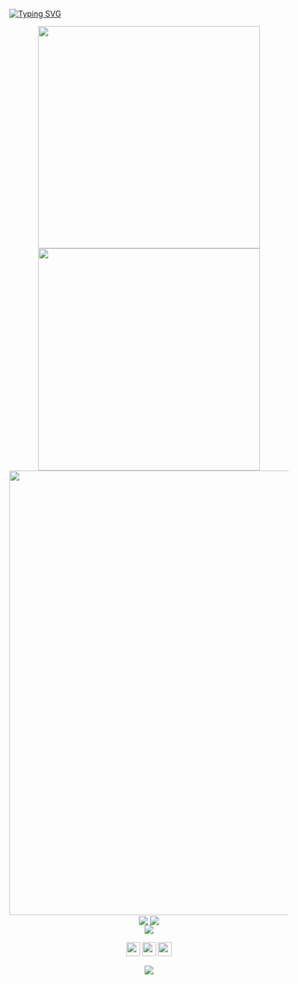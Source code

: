 <!-- https://github.com/DenverCoder1/readme-typing-svg -->
<a href="https://git.io/typing-svg"><img src="https://readme-typing-svg.demolab.com?font=Fira+Code&weight=600&pause=1000&center=true&vCenter=true&random=true&width=600&lines=the+Vinet_%3C_Vidarepu_Soltus+of+Cio.SSOO-Consite" alt="Typing SVG" /></a>

<p align="center">
<!-- https://github.com/anuraghazra/github-readme-stats -->
<!-- <img align="center" width="400" src="https://github-readme-stats.vercel.app/api?username=Soltus&theme=transparent&show_icons=true&hide_border=true&show=reviews&hide_title=true" /> -->
<!-- https://github.com/anuraghazra/github-readme-stats/pull/2459 -->
<img align="center" width="400" src="https://github-readme-stats-git-addroleparam-soltus-projects.vercel.app/api?username=Soltus&theme=transparent&show_icons=true&hide_border=true&show=reviews&hide_title=true&role=owner,collaborator,ORGANIZATION_MEMBER" />
<!-- https://github.com/DenverCoder1/github-readme-streak-stats -->
<img align="center" width="400" src="https://streak-stats.demolab.com?user=Soltus&theme=transparent&date_format=%5BY.%5Dn.j&hide_border=true" />
<br/>
<!-- https://github.com/Ashutosh00710/github-readme-activity-graph -->
<img width="800" src="https://github-readme-activity-graph.vercel.app/graph?username=Soltus&theme=github-compact&hide_border=true&area=true" />
<br/>
<!-- https://github.com/anuraghazra/github-readme-stats -->
<img align="center" src="https://github-readme-stats.vercel.app/api/wakatime?username=Soltus&theme=transparent&hide_border=true&layout=compact&langs_count=22" />
<!-- https://github.com/anuraghazra/github-readme-stats -->
<img align="center" src="https://github-readme-stats-git-addroleparam-soltus-projects.vercel.app/api/top-langs/?username=Soltus&theme=transparent&hide_border=true&layout=donut-vertical&langs_count=6&role=owner,collaborator,ORGANIZATION_MEMBER" />
<br/>
<!-- https://github.com/tandpfun/skill-icons -->
<img align="center" src="https://skillicons.dev/icons?i=py,c,cs,cpp,java,html,css,js,ts,materialui,androidstudio,au,bitbucket,blender,debian,deno,docker,dotnet,electron,fastapi,github,githubactions,go,ai,kotlin,less,sass,mongodb,obsidian,pnpm,postgres,powershell,react,reactivex,visualstudio,vscode,unity&theme=dark" />
</p>

<!-- https://github.com/badges/shields -->
<p align="center">
<a href="https://github.com/Soltus"><img src="https://img.shields.io/badge/GitHub-Soltus-blue?logo=github" style="cursor:pointer;height: 25px;margin: 1px auto;"/></a>
<img src="https://img.shields.io/badge/QQ-694357845-blue?logo=tencentqq" style="cursor:pointer;height: 25px;margin: 1px auto;"/>
<!-- https://github.com/antonkomarev/github-profile-views-counter -->
<img src="https://komarev.com/ghpvc/?username=Soltus&abbreviated=true&color=yellow" style="cursor:pointer;height: 25px;margin: 1px auto;"/>
</p>

<!-- https://github.com/kyechan99/capsule-render -->
<p align="center">
<img src="https://capsule-render.vercel.app/api?type=waving&color=timeGradient&height=300&&section=footer&text=Hi-Windom&fontSize=90&fontAlign=50&fontAlignY=70&desc=Power%20by%20&descAlign=50&descSize=30&descAlignY=40&animation=twinkling" />
</p>
